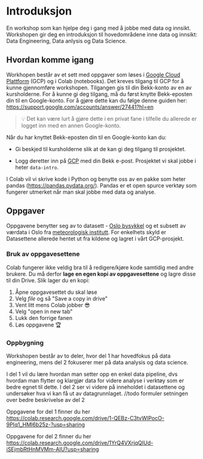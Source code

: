 # Introduksjon

En workshop som kan hjelpe deg i gang med å jobbe med data og innsikt. Workshopen gir deg en introduksjon til hovedområdene inne data og innsikt: Data Engineering, Data anlysis og Data Science.

## Hvordan komme igang

Workhopen består av et sett med oppgaver som løses i [Google Cloud Plattform](https://console.google.com) (GCP) og i Colab (notebooks). Det kreves tilgang til GCP for å kunne gjennomføre workshopen. Tilgangen gis til din Bekk-konto av en av kursholderne. For å kunne gi deg tilgang, må du først knytte Bekk-eposten din til en Google-konto. For å gjøre dette kan du følge denne guiden her: https://support.google.com/accounts/answer/27441?hl=en

> 💡 Det kan være lurt å gjøre dette i en privat fane i tilfelle du allerede er logget inn med en annen Google-konto.

Når du har knyttet Bekk-eposten din til en Google-konto kan du:

-   Gi beskjed til kursholderne slik at de kan gi deg tilgang til prosjektet.

-   Logg deretter inn på [GCP](https://console.cloud.google.com/) med din Bekk e-post. Prosjektet vi skal jobbe i heter `data-intro`.

I Colab vil vi skrive kode i Python og benytte oss av en pakke som heter pandas (https://pandas.pydata.org/). Pandas er et open spurce verktøy som fungerer utmerket når man skal jobbe med data og analyse.

## Oppgaver

Oppgavene benytter seg av to datasett - [Oslo bysykkel](https://oslobysykkel.no/apne-data/historisk) og et subsett av værdata i Oslo fra [meteorologisk institutt](https://frost.met.no/index.html). For enkelhets skyld er Datasettene allerede hentet ut fra kildene og lagret i vårt GCP-prosjekt.

### Bruk av oppgavesettene

Colab fungerer ikke veldig bra til å redigere/kjøre kode samtidig med andre brukere. Du må derfor **lage en egen kopi av oppgavesettene** og lagre disse til din Drive. Slik lager du en kopi:

1. Åpne oppgavesettet du skal løse
2. Velg _file_ og så "Save a copy in drive"
3. Vent litt mens Colab jobber 😎
4. Velg "open in new tab"
5. Lukk den forrige fanen
6. Løs oppgavene 🏆

### Oppbygning

Workshopen består av to deler, hvor del 1 har hovedfokus på data engineering, mens del 2 fokuserer mer på data analysis og data science.

I del 1 vil du lære hvordan man setter opp en enkel data pipeline, dvs hvordan man flytter og klargjør data for videre analyse i verktøy som er bedre egnet til dette. I del 2 ser vi videre på inneholdet i datasettene og undersøker hva vi kan få ut av datagrunnlaget.
//todo formuler setningen over bedre beskrivelse av del 2

Oppgavene for del 1 finner du her
https://colab.research.google.com/drive/1-QEBz-C3tvWlPocO-9PIq1_HMl6b25z-?usp=sharing

Oppgavene for del 2 finner du her
https://colab.research.google.com/drive/1YrQ4VXrjqQIUd-iSEjmbRtHnMVMm-AIU?usp=sharing
